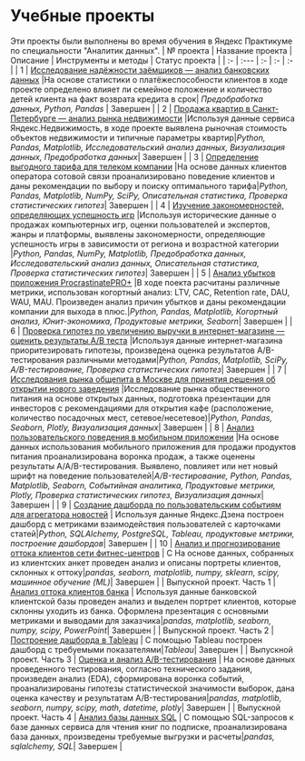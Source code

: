 # Учебные проекты

Эти проекты были выполнены во время обучения в Яндекс Практикуме по специальности "Аналитик данных".
| № проекта | Название проекта | Описание | Инструменты и методы | Статус проекта |
|  :-      | :---   | :- | :- | :- | 
| 1 | [Исследование надёжности заёмщиков — анализ банковских данных](https://github.com/Nik-Efimov/Yandex-practicum/tree/main/project%20№1) |На основе статистики о платёжеспособности клиентов в ходе проекте определено влияет ли семейное положение и количество детей клиента на факт возврата кредита в срок| *Предобработка данных, Python, Pandas* | Завершен |
| 2 | [Продажа квартир в Санкт-Петербурге — анализ рынка недвижимости](https://github.com/Nik-Efimov/Yandex-practicum/tree/main/project%20№2) |Используя данные сервиса Яндекс.Недвижимость,  в ходе проекте выявлена рыночная стоимость объектов недвижимости и типичные параметры квартир|*Python, Pandas, Matplotlib, Исследовательский анализ данных, Визуализация данных, Предобработка данных*| Завершен |
| 3 | [Определение выгодного тарифа для телеком компании](https://github.com/Nik-Efimov/Yandex-practicum/tree/main/project%20№3) |На основе данных клиентов оператора сотовой связи проанализировано поведение клиентов и даны рекомендации по выбору и поиску оптимального тарифа|*Python, Pandas, Matplotlib, NumPy, SciPy, Описательная статистика, Проверка статистических гипотез*| Завершен |
| 4 | [Изучение закономерностей, определяющих успешность игр](https://github.com/Nik-Efimov/Yandex-practicum/tree/main/project%20№4) |Используя исторические данные о продажах компьютерных игр, оценки пользователей и экспертов, жанры и платформы, выявлены закономерности, определяющие успешность игры в зависимости от региона и возрастной категории |*Python, Pandas, NumPy, Matplotlib, Предобработка данных, Исследовательский анализ данных, Описательная статистика, Проверка статистических гипотез*| Завершен |
| 5 | [Анализ убытков приложения ProcrastinatePRO+](https://github.com/Nik-Efimov/Yandex-practicum/tree/main/project%20№5) |В ходе поекта расчитаны различные метрики, использован когортный анализ: LTV, CAC, Retention rate, DAU, WAU, MAU. Произведен анализ причин убытков и даны рекомендации компании для выхода в плюс.|*Python, Pandas, Matplotlib, Когортный анализ, Юнит-экономика, Продуктовые метрики, Seaborn*| Завершен |
| 6 | [Проверка гипотез по увеличению выручки в интернет-магазине — оценить результаты A/B теста](https://github.com/Nik-Efimov/Yandex-practicum/tree/main/project%20№6) |Используя данные интернет-магазина приоритезировать гипотезы, произведена оценка результатов A/B-тестирования различными методами|*Python, Pandas, Matplotlib, SciPy, A/B-тестирование, Проверка статистических гипотез*| Завершен |
| 7 | [Исследования рынка общепита в Москве для принятия решения об открытии нового заведения](https://github.com/Nik-Efimov/Yandex-practicum/tree/main/project%20№7) |Исследование рынка общественного питания на основе открытых данных, подготовка презентации для инвесторов с рекомендациями  для открытия кафе (расположение, количество посадочных мест, сетевое/несетевое)|*Python, Pandas, Seaborn, Plotly, Визуализация данных*| Завершен |
| 8 | [Анализ пользовательского поведения в мобильном приложении](https://github.com/Nik-Efimov/Yandex-practicum/tree/main/project%20№8) |На основе данных использования мобильного приложения для продажи продуктов питания проанализирована воронка продаж, а также оценены результаты A/A/B-тестирования. Выявлено, повлияет или нет новый шрифт на поведение пользователей|*А/B-тестирование, Python, Pandas, Matplotlib, Seaborn, Событийная аналитика, Продуктовые метрики, Plotly, Проверка статистических гипотез, Визуализация данных*| Завершен |
| 9 | [Создание дашборда по пользовательским событиям для агрегатора новостей](https://github.com/Nik-Efimov/Yandex-practicum/tree/main/project%20№9) | Используя данные Яндекс.Дзена построен дашборд с метриками взаимодействия пользователей с карточками статей|*Python, SQLAlchemy, PostgreSQL, Tableau, продуктовые метрики, построение дашбордов*| Завершен |
| 10 | [Анализ и прогнозирование оттока клиентов сети фитнес-центров](https://github.com/Nik-Efimov/Yandex-practicum/tree/main/project%20№10) | C На основе данных, собранных из клиентских анкет проведен анализ и описаны портреты клиентов, склонных к оттоку|*pandas, seaborn, matplotlib, numpy, sklearn, scipy, машинное обучение (ML)*| Завершен |
| Выпускной проект. Часть 1 | [Анализ оттока клиентов банка](https://github.com/Nik-Efimov/Yandex-practicum/tree/main/final%20project%20part1) | Используя данные банковской клиентской базы проведен анализ и выделен портрет клиентов, которые склонны уходить из банка. Оформлена презентация с основными метриками и выводами для заказчика|*pandas, matplotlib, seaborn, numpy, scipy, PowerPoint*| Завершен |
| Выпускной проект. Часть 2 | [Построение дашборда в Tableau](https://github.com/Nik-Efimov/Yandex-practicum/tree/main/final%20project%20part2) | С помощью Tableau построен дашборд с требуемыми показателями|*Tableau*| Завершен |
| Выпускной проект. Часть 3 | [Оценка и анализ А/B-тестирования](https://github.com/Nik-Efimov/Yandex-practicum/tree/main/final%20project%20part3) | На основе данных проведенного тестирования, согласно технического задания, произведен анализ (EDA), сформирована воронка событий, проанализированы гипотезы статистической значимости выборок, дана оценка качеству и результатам А/B-тестирования|*pandas, matplotlib, seaborn, numpy, scipy, math, datetime, plotly*| Завершен |
| Выпускной проект. Часть 4 | [Анализ базы данных SQL](https://github.com/Nik-Efimov/Yandex-practicum/tree/main/final%20project%20part4) | С помощью SQL-запросов к базе данных сервиса для чтения книг по подписке, проанализирована база данных, произведены требуемые выгрузки и расчеты|*pandas, sqlalchemy, SQL*| Завершен |
